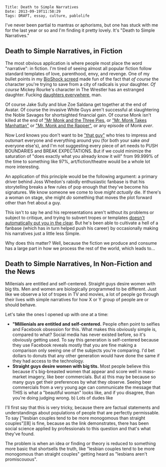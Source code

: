     Title: Death to Simple Narratives
    Date: 2013-09-19T11:58:29
    Tags: DRAFT, essay, culture, pablolife

I've never been partial to mantras or aphorisms, but one has stuck with me for
the last year or so and I'm finding it pretty lovely. It's "Death to Simple
Narratives."

<h2 id="death-to-simple-narratives-in-fiction">Death to Simple Narratives, in Fiction</h2>

<!-- more -->

The most obvious application is where people most place the word "narrative": in
fiction. I'm tired of seeing almost all popular fiction follow standard
templates of love, parenthood, envy, and revenge. One of my bullet points in my
[BioShock screed][1] made fun of the fact that _of course_ the character you're
trying to save from a city of radicals is your daughter. _Of course_ Mickey
Rourke's character in The Wrestler has an estranged daughter. Fucking
[daughters everywhere][2], man.

Of course Jake Sully and blue Zoe Saldana get together at the end of Avatar. Of
course the invasive White Guys aren't successful at slaughtering the Noble
Savages for shortsighted financial gain. Of course Monk isn't killed at the end
of ["Mr Monk and the Three Pies][3], or ["Mr. Monk Takes Manhattan"][4] or
["Mr. Monk and the Rapper"][5], or any episode of Monk _ever_.

Now Lord knows you don't want to be ["that guy"][6] who tries to impress and
outsmart everyone and everything around you (for both your sake _and_ everyone
else's), and I'm not suggesting every piece of art needs to
PUSH BOUNDARIES and BREAK EXPECTATIONS. But if we could minimize the saturation
of "does exactly what you already know it will" from 99.999% of the time to
something like 97%, art/fiction/theatre would be a whole lot more interesting.

An application of this principle would be the following argument: a primary
driver behind Joss Whedon's rabidly enthusiastic fanbase is that his
storytelling breaks a few rules of pop enough that they've become his signatures.
We know someone we come to love _might actually_ die. If there's a woman on
stage, she might _do_ something that moves the plot forward other than fret
about a guy.

This isn't to say he and his representations aren't without its problems or
subject to critique, and trying to subvert tropes or templates
[doesn't automatically put you in the clear][7]. But he's been able to cultivate
a hell of a fanbase (which has in turn helped push his career) by occasionally
making his narratives just a little less Simple.

Why does this matter? Well, because the fiction we produce and consume has a
large part in how we process the rest of the world, which leads to...

<h2 id="death-to-simple-narratives-in-nonfiction-and-the-news">Death to Simple Narratives, In Non-Fiction and the News</h2>

Millenials are entitled and self-centered. Straight guys desire women with big
tits. Men and women are biologically programmed to be different. Just like we
observe a lot of tropes in TV and movies, a lot of people go through their lives
with simple narratives for how X or Y group of people are or should behave.

Let's take the ones I opened up with one at a time:

* **"Millienials are entitled and self-centered.** People often point to selfies and Facebook obsession for this. What makes this obviously simple is, compared to what? Social media has never existed before, so it's obviously getting used. To say this generation is self-centered because they use Facebook reveals mostly that you are fine making a comparison only seeing one of the subjects you're comparing. I'd bet dollars to donuts that any other generation would have done the same if they had access to the technology.
* **Straight guys desire women with big tits.** Most people believe this because
  it's big-breasted women that appear and score well in mass-market imagery, like beer commercials. But a) this may be because so many guys get their preferences by what they observe. Seeing beer commercials from a very young age can communicate the message that THIS is what a "beautiful woman" looks like, and if you disagree, than you're doing judging wrong. b) Lots of dudes like

I'll first say that this is very tricky, because there are factual statements
and understandings about populations of people that are perfectly permissable.
To say ["lesbian couples tend to be more monogomous than straight couples"][8]
is fine, because as the link demonstrates, there has been social science applied
by professionals to this question and that's what they've found.

The problem is when an idea or finding or theory is reduced to something more
basic that shortsells the truth, like "lesbian couples tend to be more
monogomous than straight couples" getting heard as "lesbians aren't promiscouous".


   [1]: /2013/09/bioshock-infinite.html
   [2]: http://youtu.be/-Bc0mG5omTo
   [3]: http://en.wikipedia.org/wiki/Mr._Monk_and_the_Three_Pies
   [4]: http://en.wikipedia.org/wiki/Mr._Monk_Takes_Manhattan
   [5]: http://en.wikipedia.org/wiki/Mr._Monk_and_the_Rapper
   [6]: http://www.theonion.com/articles/area-mans-intelligence-probably-just-too-intimidat,33916/
   [7]: http://www.newstatesman.com/culture/2013/08/i-hate-strong-female-characters
